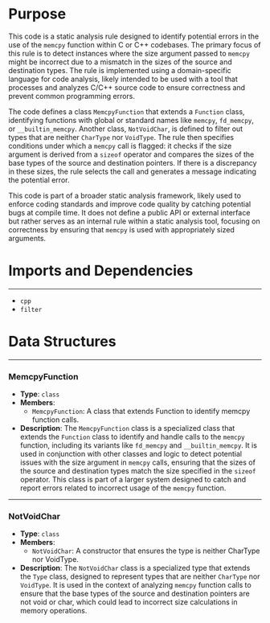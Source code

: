 # Purpose
This code is a static analysis rule designed to identify potential errors in the use of the `memcpy` function within C or C++ codebases. The primary focus of this rule is to detect instances where the size argument passed to `memcpy` might be incorrect due to a mismatch in the sizes of the source and destination types. The rule is implemented using a domain-specific language for code analysis, likely intended to be used with a tool that processes and analyzes C/C++ source code to ensure correctness and prevent common programming errors.

The code defines a class `MemcpyFunction` that extends a `Function` class, identifying functions with global or standard names like `memcpy`, `fd_memcpy`, or `__builtin_memcpy`. Another class, `NotVoidChar`, is defined to filter out types that are neither `CharType` nor `VoidType`. The rule then specifies conditions under which a `memcpy` call is flagged: it checks if the size argument is derived from a `sizeof` operator and compares the sizes of the base types of the source and destination pointers. If there is a discrepancy in these sizes, the rule selects the call and generates a message indicating the potential error.

This code is part of a broader static analysis framework, likely used to enforce coding standards and improve code quality by catching potential bugs at compile time. It does not define a public API or external interface but rather serves as an internal rule within a static analysis tool, focusing on correctness by ensuring that `memcpy` is used with appropriately sized arguments.
# Imports and Dependencies

---
- `cpp`
- `filter`


# Data Structures

---
### MemcpyFunction
- **Type**: `class`
- **Members**:
    - `MemcpyFunction`: A class that extends Function to identify memcpy function calls.
- **Description**: The `MemcpyFunction` class is a specialized class that extends the `Function` class to identify and handle calls to the `memcpy` function, including its variants like `fd_memcpy` and `__builtin_memcpy`. It is used in conjunction with other classes and logic to detect potential issues with the size argument in `memcpy` calls, ensuring that the sizes of the source and destination types match the size specified in the `sizeof` operator. This class is part of a larger system designed to catch and report errors related to incorrect usage of the `memcpy` function.


---
### NotVoidChar
- **Type**: `class`
- **Members**:
    - `NotVoidChar`: A constructor that ensures the type is neither CharType nor VoidType.
- **Description**: The `NotVoidChar` class is a specialized type that extends the `Type` class, designed to represent types that are neither `CharType` nor `VoidType`. It is used in the context of analyzing `memcpy` function calls to ensure that the base types of the source and destination pointers are not void or char, which could lead to incorrect size calculations in memory operations.


